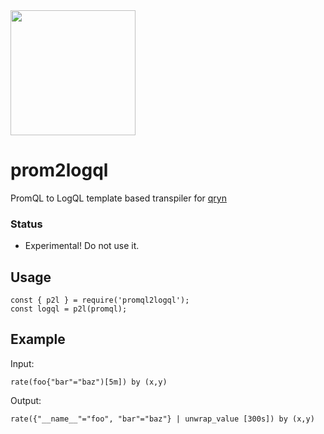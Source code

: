 <img src="https://user-images.githubusercontent.com/1423657/183499884-6b73c3c8-9385-401c-91f0-222216a47b4e.png" width=200 />

# prom2logql
PromQL to LogQL template based transpiler for [qryn](https://metrico.in)

### Status
* Experimental! Do not use it.

## Usage
```
const { p2l } = require('promql2logql');
const logql = p2l(promql);
```

## Example
Input:
```
rate(foo{"bar"="baz")[5m]) by (x,y)
```
Output:
```
rate({"__name__"="foo", "bar"="baz"} | unwrap_value [300s]) by (x,y)
```
